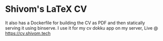 # Shivom's LaTeX CV

It also has a Dockerfile for building the CV as PDF and then statically serving it using binserve. I use it for my cv dokku app on my server, Live @ https://cv.shivom.tech 
